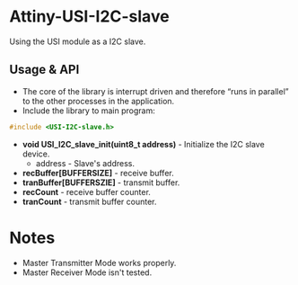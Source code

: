 # Attiny-USI-I2C-slave
Using the USI module as a I2C slave.

## Usage & API
- The core of the library is interrupt driven and therefore “runs in parallel” to the other processes in the application.
- Include the library to main program:
```C 
#include <USI-I2C-slave.h>
```
- **void USI_I2C_slave_init(uint8_t address)** - Initialize the I2C slave device.
  - address - Slave's address.
- **recBuffer[BUFFERSIZE]** - receive buffer.
- **tranBuffer[BUFFERSZIE]** - transmit buffer.
- **recCount** - receive buffer counter.
- **tranCount** - transmit buffer counter.
# Notes
- Master Transmitter Mode works properly.
- Master Receiver Mode isn't tested.
